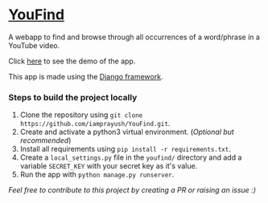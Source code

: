# [YouFind](https://you-find.herokuapp.com/)
A webapp to find and browse through all occurrences of a word/phrase in a YouTube video.

Click [here](https://www.youtube.com/watch?v=Qe-idIXwt6M) to see the demo of the app.

This app is made using the [Django framework](https://www.djangoproject.com/).

### Steps to build the project locally
1. Clone the repository using `git clone https://github.com/iamprayush/YouFind.git`.
2. Create and activate a python3 virtual environment. (*Optional but recommended*)
3. Install all requirements using `pip install -r requirements.txt`.
4. Create a `local_settings.py` file in the `youfind/` directory and add a variable `SECRET_KEY` with your secret key as it's value.
5. Run the app with `python manage.py runserver`.

*Feel free to contribute to this project by creating a PR or raising an issue :)*
